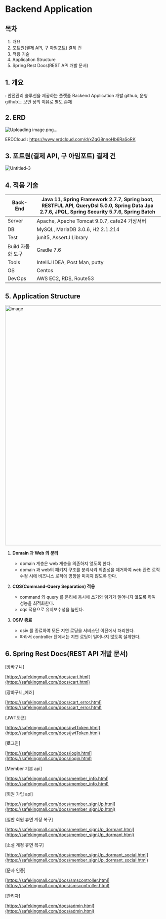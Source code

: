 # Backend Application

## 목차

1. 개요
2. 포트원(결제 API, 구 아임포트) 결제 건
3. 적용 기술
4. Application Structure
5. Spring Rest Docs(REST API 개발 문서)

## 1. 개요 

: 안전관리 솔루션을 제공하는 플랫폼 Backend Application 개발 github, 운영 github는 보안 상의 이유로 별도 존재

## 2. ERD

![Uploading image.png…]()

ERDCloud : https://www.erdcloud.com/d/xZqG8nnoHb6RaSoRK

## 3. 포트원(결제 API, 구 아임포트) 결제 건

![Untitled-3](https://user-images.githubusercontent.com/108928206/223898550-d13cd74e-9794-4750-ad50-b6dd56cac919.png)

## 4. 적용 기술

| Back-End | Java 11, Spring Framework 2.7.7, Spring boot, RESTFUL API, QueryDsl 5.0.0, Spring Data Jpa 2.7.6, JPQL, Spring Security 5.7.6, Spring Batch  |
| --- | --- |
| Server | Apache, Apache Tomcat 9.0.7, cafe24 가상서버 |
| DB | MySQL, MariaDB 3.0.6, H2 2.1.214 |
| Test | junit5, AssertJ Library |
| Build 자동화 도구 | Gradle 7.6 |
| Tools | IntelliJ IDEA, Post Man, putty |
| OS | Centos |
| DevOps | AWS EC2, RDS, Route53 |


## 5. Application Structure

<img width="773" alt="image" src="https://user-images.githubusercontent.com/108928206/223898062-3d750be1-25b2-49c0-b56c-1fc3dcbe013b.png">

1. **Domain 과 Web 의 분리**
    - domain 계층은 web 계층을 의존하지 않도록 한다.
    - domain 과 web의 패키지 구조를 분리시켜 의존성을 제거하여 
    web 관련 로직 수정 시에 비즈니스 로직에 영향을 미치지 않도록 한다.
2. **CQS(Command-Query Separation) 적용**
    - command 와 query 를 분리해 동시에 쓰기와 읽기가 일어나지 않도록 하여 성능을 최적화한다.
    - cqs 적용으로 유지보수성을 높인다.

1. **OSIV 종료**
    - osiv 를 종료하여 모든 지연 로딩을 서비스단 이전에서 처리한다.
    - 따라서 controller 단에서는 지연 로딩이 일어나지 않도록 설계한다.
    

## 6. Spring Rest Docs(REST API 개발 문서)

[장바구니]

[https://safekingmall.com/docs/cart.html](https://safekingmall.com/docs/cart.html)

[장바구니_에러]

[https://safekingmall.com/docs/cart_error.html](https://safekingmall.com/docs/cart_error.html)

[JWT토큰]

[https://safekingmall.com/docs/jwtToken.html](https://safekingmall.com/docs/jwtToken.html)

[로그인]

[https://safekingmall.com/docs/login.html](https://safekingmall.com/docs/login.html)

[Member 기본 api]

[https://safekingmall.com/docs/member_info.html](https://safekingmall.com/docs/member_info.html)

[회원 가입 api]

[https://safekingmall.com/docs/member_signUp.html](https://safekingmall.com/docs/member_signUp.html)

[일반 회원 휴면 계정 복구]

[https://safekingmall.com/docs/member_signUp_dormant.html](https://safekingmall.com/docs/member_signUp_dormant.html)

[소셜 계정 휴면 복구]

[https://safekingmall.com/docs/member_signUp_dormant_social.html](https://safekingmall.com/docs/member_signUp_dormant_social.html)

[문자 인증]

[https://safekingmall.com/docs/smscontroller.html](https://safekingmall.com/docs/smscontroller.html)

[관리자]

[https://safekingmall.com/docs/admin.html](https://safekingmall.com/docs/admin.html)

